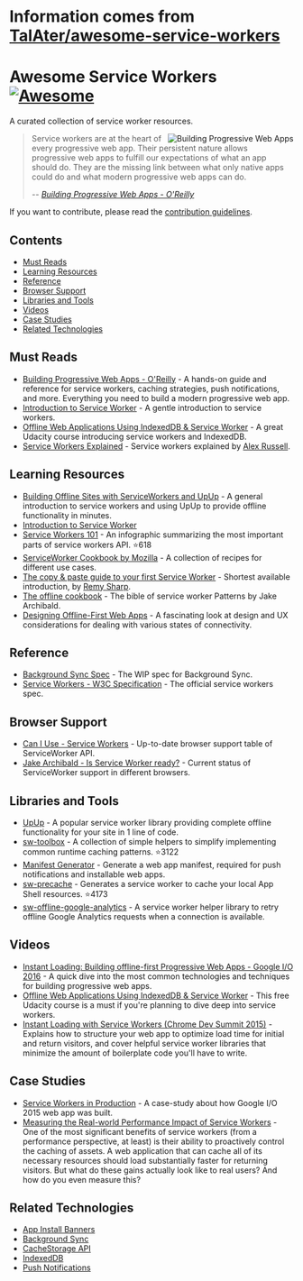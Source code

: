 # Information comes from [TalAter/awesome-service-workers](https://github.com/TalAter/awesome-service-workers)
# Awesome Service Workers [![Awesome](https://cdn.rawgit.com/sindresorhus/awesome/d7305f38d29fed78fa85652e3a63e154dd8e8829/media/badge.svg)](https://github.com/sindresorhus/awesome)

A curated collection of service worker resources.

<a href="https://pwabook.com/oreillyasw"><img align="right" src="https://github.com/TalAter/awesome-progressive-web-apps/raw/master/images/mpwa.png" alt="Building Progressive Web Apps"></a>
>Service workers are at the heart of every progressive web app. Their persistent nature allows progressive web apps to fulfill our expectations of what an app should do. They are the missing link between what only native apps could do and what modern progressive web apps can do.
>
> -- <cite>[Building Progressive Web Apps - O'Reilly](https://pwabook.com/oreillyasw)</cite>

If you want to contribute, please read the [contribution guidelines](contributing.md).

## Contents

- [Must Reads](#must-reads)
- [Learning Resources](#learning-resources)
- [Reference](#reference)
- [Browser Support](#browser-support)
- [Libraries and Tools](#libraries-and-tools)
- [Videos](#videos)
- [Case Studies](#case-studies)
- [Related Technologies](#related-technologies)

## Must Reads

- [Building Progressive Web Apps - O'Reilly](https://pwabook.com/oreillyasw) - A hands-on guide and reference for service workers, caching strategies, push notifications, and more. Everything you need to build a modern progressive web app.
- [Introduction to Service Worker](http://www.html5rocks.com/en/tutorials/service-worker/introduction/) - A gentle introduction to service workers.
- [Offline Web Applications Using IndexedDB & Service Worker](https://www.udacity.com/course/offline-web-applications--ud899) - A great Udacity course introducing service workers and IndexedDB.
- [Service Workers Explained](https://github.com/slightlyoff/ServiceWorker/blob/master/explainer.md) - Service workers explained by [Alex Russell](https://github.com/slightlyoff).

## Learning Resources

- [Building Offline Sites with ServiceWorkers and UpUp](https://dev.opera.com/articles/offline-with-upup-service-workers/) - A general introduction to service workers and using UpUp to provide offline functionality in minutes.
- [Introduction to Service Worker](http://www.html5rocks.com/en/tutorials/service-worker/introduction/)
- [Service Workers 101](https://github.com/delapuente/service-workers-101) - An infographic summarizing the most important parts of service workers API. :star:618
- [ServiceWorker Cookbook by Mozilla](https://serviceworke.rs/) - A collection of recipes for different use cases.
- [The copy & paste guide to your first Service Worker](https://remysharp.com/2016/03/22/the-copy--paste-guide-to-your-first-service-worker) - Shortest available introduction, by [Remy Sharp](https://github.com/remy).
- [The offline cookbook](https://jakearchibald.com/2014/offline-cookbook/) - The bible of service worker Patterns by Jake Archibald.
- [Designing Offline-First Web Apps](http://alistapart.com/article/offline-first) - A fascinating look at design and UX considerations for dealing with various states of connectivity.

## Reference

- [Background Sync Spec](https://wicg.github.io/BackgroundSync/spec/) - The WIP spec for Background Sync.
- [Service Workers - W3C Specification](https://www.w3.org/TR/service-workers/) - The official service workers spec.

## Browser Support

- [Can I Use - Service Workers](http://caniuse.com/#feat=serviceworkers) - Up-to-date browser support table of ServiceWorker API.
- [Jake Archibald - Is Service Worker ready?](https://jakearchibald.github.io/isserviceworkerready/) - Current status of ServiceWorker support in different browsers.

## Libraries and Tools

- [UpUp](http://upup.rocks/) - A popular service worker library providing complete offline functionality for your site in 1 line of code.
- [sw-toolbox](https://github.com/GoogleChrome/sw-toolbox/) - A collection of simple helpers to simplify implementing common runtime caching patterns. :star:3122
- [Manifest Generator](https://brucelawson.github.io/manifest/) - Generate a web app manifest, required for push notifications and installable web apps.
- [sw-precache](https://github.com/GoogleChrome/sw-precache/) - Generates a service worker to cache your local App Shell resources. :star:4173
- [sw-offline-google-analytics](https://github.com/GoogleChrome/sw-helpers/tree/master/packages/sw-offline-google-analytics) - A service worker helper library to retry offline Google Analytics requests when a connection is available.

## Videos

- [Instant Loading: Building offline-first Progressive Web Apps - Google I/O 2016](https://youtu.be/cmGr0RszHc8) - A quick dive into the most common technologies and techniques for building progressive web apps.
- [Offline Web Applications Using IndexedDB & Service Worker](https://www.udacity.com/course/offline-web-applications--ud899) - This free Udacity course is a must if you're planning to dive deep into service workers.
- [Instant Loading with Service Workers (Chrome Dev Summit 2015)](https://www.youtube.com/watch?v=jCKZDTtUA2A) - Explains how to structure your web app to optimize load time for initial and return visitors, and cover helpful service worker libraries that minimize the amount of boilerplate code you'll have to write.

## Case Studies

- [Service Workers in Production](https://developers.google.com/web/showcase/case-study/service-workers-iowa) - A case-study about how Google I/O 2015 web app was built.
- [Measuring the Real-world Performance Impact of Service Workers](https://developers.google.com/web/showcase/2016/service-worker-perf) - One of the most significant benefits of service workers (from a performance perspective, at least) is their ability to proactively control the caching of assets. A web application that can cache all of its necessary resources should load substantially faster for returning visitors. But what do these gains actually look like to real users? And how do you even measure this?

## Related Technologies

- [App Install Banners](https://github.com/TalAter/awesome-progressive-web-apps#installable-web-apps)
- [Background Sync](https://github.com/TalAter/awesome-progressive-web-apps#background-sync)
- [CacheStorage API](https://github.com/TalAter/awesome-progressive-web-apps#cachestorage-api)
- [IndexedDB](https://github.com/TalAter/awesome-progressive-web-apps#indexeddb)
- [Push Notifications](https://github.com/TalAter/awesome-progressive-web-apps#push-notifications)

